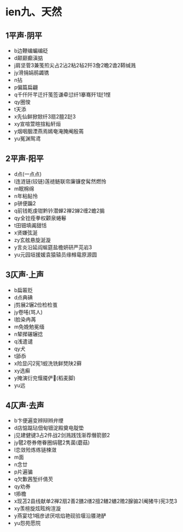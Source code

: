 ﻿# ien九、天然
## 1平声·阴平
- b边鞭编蝙编砭
- d颠巅癫滇掂
- j肩坚菅3兼笺煎尖占2沾2粘2毡2歼3詹2瞻2谵2鞯缄溅
- jy滑捐娟鹃蠲镌
- n拈
- p偏篇扁翩
- q千仟阡芊迁扦笺签谦牵愆纤1搴骞歼1跹1悭
- qy圈悛
- t天添
- x先仙鲜掀锨纤3扇2膻2跹3
- xy宣喧萱暄揎籼轩烜
- y烟咽胭湮燕焉嫣奄淹腌阉殷蔫
- yu冤渊鸳鸢
## 2平声·阳平
- d点(一点点) 
- l连涟链(铰链)莲裢鲢联帘廉镰奁髯然燃怜
- m眠棉绵
- n年粘鲇怜
- p骈便蹁2
- q前钱乾虔钳黔钤潜蝉2禅2婵2缠2蟾2掮
- qy全铨痊拳权颧泉蜷鬈
- t田钿填阗甜恬
- x贤嫌弦涎
- zy玄舷悬旋涎漩
- y言炎沿延阎蜒筵盐檐妍研严芫岩3
- yu元园垣援媛袁猿辕员缘橼鼋原源圆
## 3仄声·上声
- b扁匾贬
- d点典碘
- j剪展2辗2俭检检茧
- jy卷啳(骂人) 
- l脸染冉苒
- m免娩勉冕缅
- n辇撵碾辗捻
- q浅遣谴
- qy犬
- t舔忝
- x险显闪2宪1蚬洗铣鲜燹陕2藓
- xy选癣
- y掩演衍兖愝魇俨𱶂(稻麦脚)
- yu远
## 4仄声·去声
- b卞便遍变辨辩辫弁缏
- d店惦踮玷佃甸钿淀殿奠电靛垫
- j见建健键3占2件战2剑溅践饯渐荐僭箭颤2
- jy毽2卷券倦眷圈绢毽2隽菌(蘑菇)
- l恋敛殓炼练链楝潋
- m面
- n念廿
- p片遍骗
- q欠歉茜堑纤倩芡
- qy劝券
- t掭檐
- x现苫2县线献单2禅2扇2善2膳2缮2擅2鳝2蟮2赡2腺骟2(阉猪牛)宪3苋3
- xy羡楦旋炫眩绚渲漩
- y燕宴埝1咽彦谚厌唁焰艳砚验堰沿餍滟酽
- yu怨苑愿院